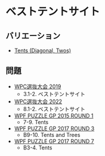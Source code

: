 # ベストテントサイト

## バリエーション
- [Tents (Diagonal, Twos)](tents-diagonaltwos.md)

## 問題
- [WPC選抜大会 2019](../questions/jwpc2019.md)
	- 3.1-2. ベストテントサイト
- [WPC選抜大会 2022](../questions/jwpc2022.md)
	- 8.1-2. ベストテントサイト
- [WPF PUZZLE GP 2015 ROUND 1](../questions/wpfpgp2015-1.md)
	- 7-9. Tents
- [WPF PUZZLE GP 2017 ROUND 3](../questions/wpfpgp2017-3.md)
	- B9-10. Tents and Trees
- [WPF PUZZLE GP 2017 ROUND 7](../questions/wpfpgp2017-7.md)
	- B3-4. Tents
